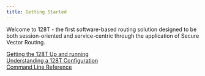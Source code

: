 ```yaml
---
title: Getting Started
---
```


Welcome to 128T - the first software-based routing solution designed to be both session-oriented and service-centric through the application of Secure Vector Routing. 

[Getting the 128T Up and running](intro_installation.md)<br/>
[Understanding a 128T Configuration](config_basics.md)<br/>
[Command Line Reference](cli_reference.md)<br/>

